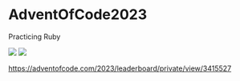 # AdventOfCode2023
Practicing Ruby

![](https://img.shields.io/badge/stars%20⭐-29-yellow)
![](https://img.shields.io/badge/days%20completed-14-red)

https://adventofcode.com/2023/leaderboard/private/view/3415527
